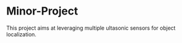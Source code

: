 # Minor-Project

This project aims at leveraging multiple ultasonic sensors for object localization.
